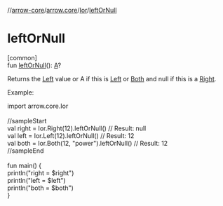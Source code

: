 //[arrow-core](../../../index.md)/[arrow.core](../index.md)/[Ior](index.md)/[leftOrNull](left-or-null.md)

# leftOrNull

[common]\
fun [leftOrNull](left-or-null.md)(): [A](index.md)?

Returns the [Left](-left/index.md) value or A if this is [Left](-left/index.md) or [Both](-both/index.md) and null if this is a [Right](-right/index.md).

Example:

import arrow.core.Ior\
\
//sampleStart\
val right = Ior.Right(12).leftOrNull()         // Result: null\
val left = Ior.Left(12).leftOrNull()           // Result: 12\
val both = Ior.Both(12, "power").leftOrNull()  // Result: 12\
//sampleEnd\
\
fun main() {\
  println("right = $right")\
  println("left = $left")\
  println("both = $both")\
}<!--- KNIT example-ior-21.kt -->
